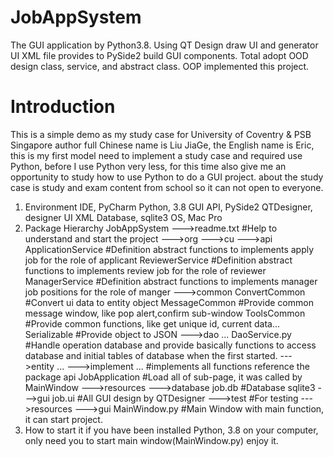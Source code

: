 # JobAppSystem
The GUI application by Python3.8. Using QT Design draw UI and generator UI XML file provides to PySide2 build GUI components.  Total adopt  OOD design class, service, and abstract class. OOP implemented this project. 

# Introduction
This is a simple demo as my study case for  University of Coventry & PSB Singapore
author full Chinese name is Liu JiaGe, the English name is Eric, this is my first model need to implement a
study case and required use Python, before I use Python very less, for this time also give me an opportunity
to study how to use Python to do a GUI project.
about the study case is study and exam content from school so it can not open to everyone.

1. Environment
IDE, PyCharm
Python, 3.8
GUI API, PySide2
QTDesigner, designer UI XML
Database, sqlite3
OS, Mac Pro
2. Package Hierarchy
JobAppSystem
    --->readme.txt                      #Help to understand and start the project
    --->org
        --->cu
            --->api
                ApplicationService      #Definition abstract functions to implements apply job for the role of applicant
                ReviewerService         #Definition abstract functions to implements review job for the role of reviewer
                ManagerService          #Definition abstract functions to implements manager job positions for the role of manger
            --->common
                ConvertCommon           #Convert ui data to entity object
                MessageCommon           #Provide common message window, like pop alert,confirm sub-window
                ToolsCommon             #Provide common functions, like get unique id, current data...
                Serializable            #Provide object to JSON
            --->dao
                ...
                DaoService.py           #Handle operation database and provide basically functions to access database and initial tables of database when the first started.
            --->entity
                ...
            --->implement
                ...                     #implements all functions reference the package api
                JobApplication          #Load all of sub-page, it was called by MainWindow
            --->resources
                --->database
                    job.db              #Database sqlite3
                --->gui
                    job.ui              #All GUI design by QTDesigner
            --->test                    #For testing
                --->resources
                    --->gui
            MainWindow.py               #Main Window with main function, it can start project.
3. How to start it
if you have been installed Python, 3.8 on your computer, only need you to start main window(MainWindow.py) enjoy it.
